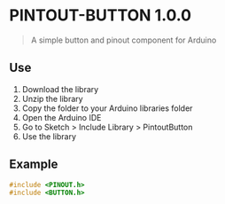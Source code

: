 # PINTOUT-BUTTON 1.0.0
> A simple button and pinout component for Arduino 
<!-- Use -->
## Use
1. Download the library
2. Unzip the library
3. Copy the folder to your Arduino libraries folder
4. Open the Arduino IDE
5. Go to Sketch > Include Library > PintoutButton
6. Use the library
<!-- Example -->
## Example
```c++
#include <PINOUT.h>
#include <BUTTON.h>
